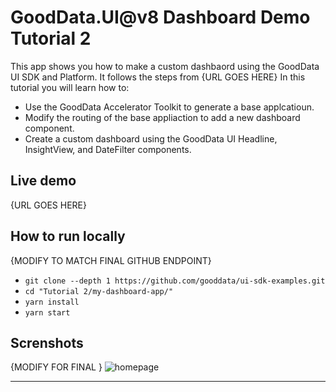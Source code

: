# GoodData.UI@v8 Dashboard Demo Tutorial 2

This app shows you how to make a custom dashbaord using the GoodData UI SDK and Platform.  It follows the steps from {URL GOES HERE}  In this tutorial you will learn how to:

* Use the GoodData Accelerator Toolkit to generate a base applcatioun.
* Modify the routing of the base appliaction to add a new dashboard component.
* Create a custom dashboard using the GoodData UI Headline, InsightView, and DateFilter components.

## Live demo

{URL GOES HERE}

## How to run locally
{MODIFY TO MATCH FINAL GITHUB ENDPOINT}
* `git clone --depth 1 https://github.com/gooddata/ui-sdk-examples.git`
* `cd "Tutorial 2/my-dashboard-app/"`
* `yarn install`
* `yarn start`


## Screnshots

{MODIFY FOR FINAL }
![homepage](https://raw.githubusercontent.com/gooddata/ui-sdk-examples/master/gd-ui-boilerplate-v8/public/screen1.png "Homepage")

---
